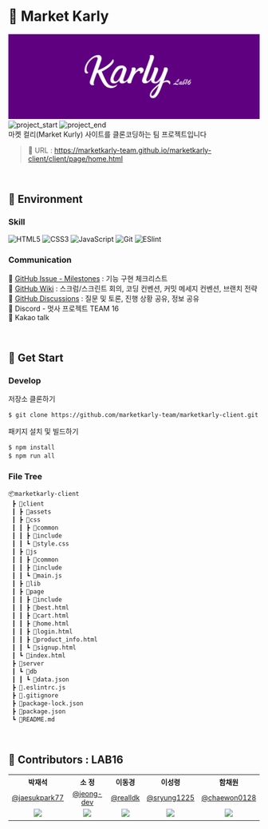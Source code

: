 # 🍇 Market Karly

![image](./karly_readme.jpg)
![project_start](https://img.shields.io/badge/Project%20Start-2023--01--27-green) ![project_end](https://img.shields.io/badge/Project%20Start-2023--02--09-orange) <br>
마켓 컬리(Market Kurly) 사이트를 클론코딩하는 팀 프로젝트입니다

> 🚩 URL : https://marketkarly-team.github.io/marketkarly-client/client/page/home.html

<br>

## 🎨 Environment

### Skill

![HTML5](https://img.shields.io/badge/HTML5-E34F26?style=flat-square&logo=HTML5&logoColor=white) ![CSS3](https://img.shields.io/badge/CSS3-1572B6?style=flat-square&logo=CSS3&logoColor=white) ![JavaScript](https://img.shields.io/badge/JavaScript-F7DF1E?style=flat-square&logo=JavaScript&logoColor=black) ![Git](https://img.shields.io/badge/Git-F05032?style=flat-square&logo=Git&logoColor=white) ![ESlint](https://img.shields.io/badge/ESLint-4B32C3?style=flat-square&logo=ESLint&logoColor=white)

### Communication

🔗 [GitHub Issue - Milestones](https://github.com/marketkarly-team/marketkarly-client/milestones) : 기능 구현 체크리스트 <br>
🔗 [GitHub Wiki](https://github.com/marketkarly-team/marketkarly-client/wiki) : 스크럼/스크린트 회의, 코딩 컨벤션, 커밋 메세지 컨벤션, 브랜치 전략 <br>
🔗 [GitHub Discussions](https://github.com/marketkarly-team/marketkarly-client/discussions) : 질문 및 토론, 진행 상황 공유, 정보 공유 <br>
💬 Discord - 멋사 프로젝트 TEAM 16 <br>
💬 Kakao talk

<br>

## 🧨 Get Start

### Develop

저장소 클론하기

```bash
$ git clone https://github.com/marketkarly-team/marketkarly-client.git
```

패키지 설치 및 빌드하기

```bash
$ npm install
$ npm run all
```

### File Tree

```
📦marketkarly-client
 ┣ 📂client
 ┃ ┣ 📂assets
 ┃ ┣ 📂css
 ┃ ┃ ┣ 📂common
 ┃ ┃ ┣ 📂include
 ┃ ┃ ┗ 📜style.css
 ┃ ┣ 📂js
 ┃ ┃ ┣ 📂common
 ┃ ┃ ┣ 📂include
 ┃ ┃ ┗ 📜main.js
 ┃ ┣ 📂lib
 ┃ ┣ 📂page
 ┃ ┃ ┣ 📂include
 ┃ ┃ ┣ 📜best.html
 ┃ ┃ ┣ 📜cart.html
 ┃ ┃ ┣ 📜home.html
 ┃ ┃ ┣ 📜login.html
 ┃ ┃ ┣ 📜product_info.html
 ┃ ┃ ┗ 📜signup.html
 ┃ ┗ 📜index.html
 ┣ 📂server
 ┃ ┗ 📂db
 ┃ ┃ ┗ 📜data.json
 ┣ 📜.eslintrc.js
 ┣ 📜.gitignore
 ┣ 📜package-lock.json
 ┣ 📜package.json
 ┗ 📜README.md
```

<br>

## 🧑 Contributors : LAB16
<table align="center">
  <tr>
    <th>박재석</th>
    <th>소 정</th>
    <th>이동경</th>
    <th>이성령</th>
    <th>함채원</th>
  </tr>
  <tr>
    <td align="center"><a href="https://github.com/jaesukpark77">@jaesukpark77</a></td>
    <td align="center"><a href="https://github.com/jeong-dev">@jeong-dev</a></td>
    <td align="center"><a href="https://github.com/realldk">@realldk</a></td>
    <td align="center"><a href="https://github.com/sryung1225">@sryung1225</a></td>
    <td align="center"><a href="https://github.com/chaewon0128">@chaewon0128</a></td>
  </tr>
  <tr>
    <td align="center"><img src="https://github.com/jaesukpark77.png" width="100"></td>
    <td align="center"><img src="https://github.com/jeong-dev.png" width="100"></td>
    <td align="center"><img src="https://github.com/realldk.png" width="100"></td>
    <td align="center"><img src="https://github.com/sryung1225.png" width="100"></td>
    <td align="center"><img src="https://github.com/chaewon0128.png" width="100"></td>
  </tr>
</table>
